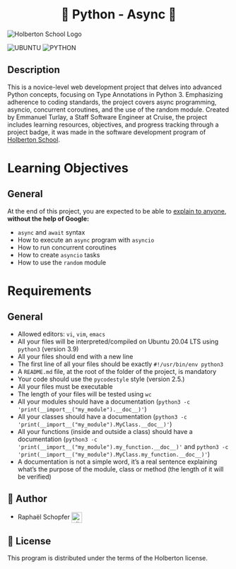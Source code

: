 <div align="center">
    <h1> 🐍 Python - Async 📝</h1>
</div>

![Holberton School Logo](https://uploads-ssl.webflow.com/64107f65f30b69371e3d6bfa/6480d99a4643eeded57474df_Holberton%20actual%20digital%20france.png)

![UBUNTU](https://img.shields.io/badge/Ubuntu-E95420?style=for-the-badge&logo=ubuntu&logoColor=white) ![PYTHON](https://img.shields.io/badge/Python-FFD43B?style=for-the-badge&logo=python&logoColor=blue)

## Description

This is a novice-level web development project that delves into advanced Python concepts, focusing on Type Annotations in Python 3. Emphasizing adherence to coding standards, the project covers async programming, asyncio, concurrent coroutines, and the use of the random module. Created by Emmanuel Turlay, a Staff Software Engineer at Cruise, the project includes learning resources, objectives, and progress tracking through a project badge, it was made in the software development program of [Holberton School](https://www.holbertonschool.fr/).

# Learning Objectives

## General

At the end of this project, you are expected to be able to <a href="https://fs.blog/feynman-learning-technique/">explain to anyone</a>, **without the help of Google:**

* `async` and `await` syntax
* How to execute an `async` program with `asyncio`
* How to run concurrent coroutines
* How to create `asyncio` tasks
* How to use the `random` module

# Requirements

## General

* Allowed editors: `vi`, `vim`, `emacs`
* All your files will be interpreted/compiled on Ubuntu 20.04 LTS using `python3` (version 3.9)
* All your files should end with a new line
* The first line of all your files should be exactly `#!/usr/bin/env python3`
* A `README.md` file, at the root of the folder of the project, is mandatory
* Your code should use the `pycodestyle` style (version 2.5.)
* All your files must be executable
* The length of your files will be tested using `wc`
* All your modules should have a documentation (`python3 -c 'print(__import__("my_module").__doc__)'`)
* All your classes should have a documentation (`python3 -c 'print(__import__("my_module").MyClass.__doc__)'`)
* All your functions (inside and outside a class) should have a documentation (`python3 -c 'print(__import__("my_module").my_function.__doc__)'` and `python3 -c 'print(__import__("my_module").MyClass.my_function.__doc__)'`)
* A documentation is not a simple word, it’s a real sentence explaining what’s the purpose of the module, class or method (the length of it will be verified)

## :radio_button: Author

* Raphaël Schopfer <a href="https://github.com/RaphSchp" rel="nofollow"><img align="center" alt="github" src="https://www.vectorlogo.zone/logos/github/github-tile.svg" height="24" /></a>

## :radio_button: License

This program is distributed under the terms of the Holberton license.